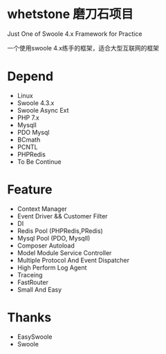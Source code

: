 # whetstone 磨刀石项目
Just One of Swoole 4.x Framework for Practice

一个使用swoole 4.x练手的框架，适合大型互联网的框架

# Depend
 - Linux
 - Swoole 4.3.x
 - Swoole Async Ext
 - PHP 7.x
 - MysqlI
 - PDO Mysql
 - BCmath
 - PCNTL
 - PHPRedis
 - To Be Continue
 
# Feature
 - Context Manager
 - Event Driver && Customer Filter
 - DI
 - Redis Pool (PHPRedis,PRedis)
 - Mysql Pool (PDO, MysqlI)
 - Composer Autoload
 - Model Module Service Controller
 - Multiple Protocol And Event Dispatcher
 - High Perform Log Agent
 - Traceing
 - FastRouter
 - Small And Easy
 
 # Thanks
 - EasySwoole
 - Swoole